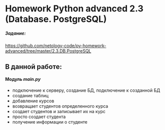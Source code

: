 # Homework Python advanced 2.3 (Database. PostgreSQL)

##### Задание: 
https://github.com/netology-code/py-homework-advanced/tree/master/2.3.DB.PostgreSQL

## В данной работе:

#### Mодуль ***main.py***

* подключение к серверу, создание БД, подключение к созданной БД
* создание таблиц
* добавление курсов
* возвращает студентов определенного курса
* создает студентов и записывает их на курс
* просто создает студента
* получение информации о студенте